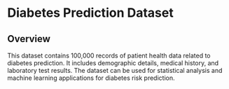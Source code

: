 # Diabetes Prediction Dataset
## Overview
This dataset contains 100,000 records of patient health data related to diabetes prediction. It includes demographic details, medical history, and laboratory test results. The dataset can be used for statistical analysis and machine learning applications for diabetes risk prediction.
